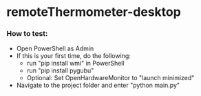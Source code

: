 # remoteThermometer-desktop

### How to test:

* Open PowerShell as Admin
* If this is your first time, do the following:
  * run "pip install wmi" in PowerShell
  * run "pip install pygubu"
  * Optional: Set OpenHardwareMonitor to "launch minimized"
* Navigate to the project folder and enter "python main.py"
